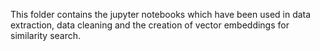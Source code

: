 This folder contains the jupyter notebooks which have been used in data extraction, data cleaning and the creation of vector embeddings for similarity search. 
